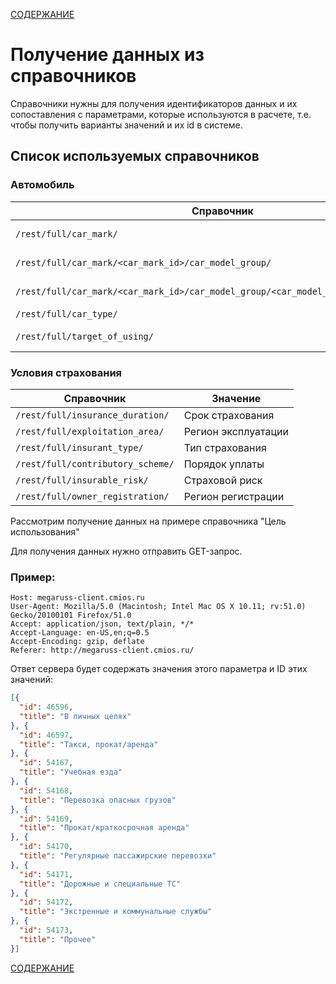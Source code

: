 [СОДЕРЖАНИЕ](README.md)

# Получение данных из справочников

Справочники нужны для получения идентификаторов данных и их сопоставления с параметрами, которые используются в расчете, т.е. чтобы получить варианты значений и их id в системе.

## Список используемых справочников

### Автомобиль

Справочник                                                                          | Значение
----------------------------------------------------------------------------------- | -----------------------
`/rest/full/car_mark/`                                                              | Марки автомобилей
`/rest/full/car_mark/<car_mark_id>/car_model_group/`                                | Группы автомобилей
`/rest/full/car_mark/<car_mark_id>/car_model_group/<car_model_group_id>/car_model/` | Модификации автомобилей
`/rest/full/car_type/`                                                              | Тип ТС
`/rest/full/target_of_using/`                                                       | Цель использования

### Условия страхования

Справочник                                 | Значение
------------------------------------------ | -----------------------
`/rest/full/insurance_duration/`           | Срок страхования
`/rest/full/exploitation_area/`            | Регион эксплуатации
`/rest/full/insurant_type/`                | Тип страхования
`/rest/full/contributory_scheme/`          | Порядок уплаты
`/rest/full/insurable_risk/`               | Страховой риск
`/rest/full/owner_registration/`           | Регион регистрации

Рассмотрим получение данных на примере справочника "Цель использования"

Для получения данных нужно отправить GET-запрос.

### Пример:

```HTTP
Host: megaruss-client.cmios.ru
User-Agent: Mozilla/5.0 (Macintosh; Intel Mac OS X 10.11; rv:51.0) Gecko/20100101 Firefox/51.0
Accept: application/json, text/plain, */*
Accept-Language: en-US,en;q=0.5
Accept-Encoding: gzip, deflate
Referer: http://megaruss-client.cmios.ru/
```

Ответ сервера будет содержать значения этого параметра и ID этих значений:

```JSON
[{
  "id": 46596,
  "title": "В личных целях"
}, {
  "id": 46597,
  "title": "Такси, прокат/аренда"
}, {
  "id": 54167,
  "title": "Учебная езда"
}, {
  "id": 54168,
  "title": "Перевозка опасных грузов"
}, {
  "id": 54169,
  "title": "Прокат/краткосрочная аренда"
}, {
  "id": 54170,
  "title": "Регулярные пассажирские перевозки"
}, {
  "id": 54171,
  "title": "Дорожные и специальные ТС"
}, {
  "id": 54172,
  "title": "Экстренные и коммунальные службы"
}, {
  "id": 54173,
  "title": "Прочее"
}]
```

[СОДЕРЖАНИЕ](README.md)
